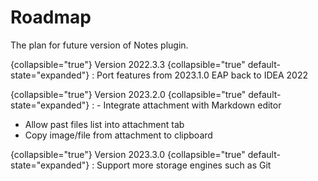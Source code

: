 # Roadmap
[//]: # (<excerpt>The plan for new Notes.</excerpt>)

The plan for future version of Notes plugin.

{collapsible="true"}
Version 2022.3.3
{collapsible="true" default-state="expanded"}
: Port features from 2023.1.0 EAP back to IDEA 2022

{collapsible="true"}
Version 2023.2.0
{collapsible="true" default-state="expanded"}
: - Integrate attachment with Markdown editor
- Allow past files list into attachment tab
- Copy image/file from attachment to clipboard


{collapsible="true"}
Version 2023.3.0
{collapsible="true" default-state="expanded"}
: Support more storage engines such as Git



